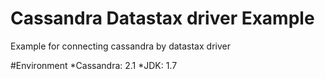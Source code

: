 Cassandra Datastax driver Example
==========================
Example for connecting cassandra by datastax driver

#Environment
*Cassandra: 2.1
*JDK: 1.7